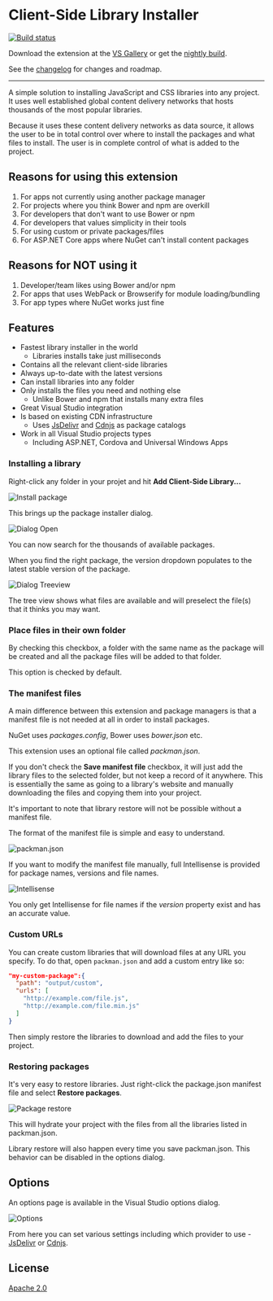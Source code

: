 # Client-Side Library Installer

[![Build status](https://ci.appveyor.com/api/projects/status/o2oc8nlxf6lqr787?svg=true)](https://ci.appveyor.com/project/madskristensen/packman)

Download the extension at the
[VS Gallery](https://visualstudiogallery.msdn.microsoft.com/4cd5e0e0-2c38-426b-9f43-1d3688cc8be1)
or get the
[nightly build](http://vsixgallery.com/extension/ce753d0f-f511-4b2b-93de-5cc50145dca6/).

See the
[changelog](CHANGELOG.md)
for changes and roadmap.

---------------------------------------------------

A simple solution to installing JavaScript and CSS libraries
into any project. It uses well established global content
delivery networks that hosts thousands of the most popular
libraries.

Because it uses these content delivery networks as
data source, it allows the user to be in total control
over where to install the packages and what files
to install. The user is in complete control of what 
is added to the project.

## Reasons for using this extension
1. For apps not currently using another package manager
2. For projects where you think Bower and npm are overkill
3. For developers that don't want to use Bower or npm
4. For developers that values simplicity in their tools
5. For using custom or private packages/files
6. For ASP.NET Core apps where NuGet can't install content packages

## Reasons for NOT using it
1. Developer/team likes using Bower and/or npm
2. For apps that uses WebPack or Browserify for module loading/bundling
3. For app types where NuGet works just fine

## Features

- Fastest library installer in the world
  - Libraries installs take just milliseconds
- Contains all the relevant client-side libraries
- Always up-to-date with the latest versions
- Can install libraries into any folder
- Only installs the files you need and nothing else
  - Unlike Bower and npm that installs many extra files
- Great Visual Studio integration
- Is based on existing CDN infrastructure
  - Uses [JsDelivr](http://www.jsdelivr.com/) and [Cdnjs](https://cdnjs.com/) as package catalogs
- Work in all Visual Studio projects types
  - Including ASP.NET, Cordova and Universal Windows Apps

### Installing a library
Right-click any folder in your projet and hit
**Add Client-Side Library...**

![Install package](art/context-menu-install.png)

This brings up the package installer dialog.

![Dialog Open](art/dialog-open.png)

You can now search for the thousands of available
packages. 

When you find the right package, the
version dropdown populates to the latest stable version
of the package.

![Dialog Treeview](art/dialog-treeview.png)

The tree view shows what files are available and will
preselect the file(s) that it thinks you may want.

### Place files in their own folder
By checking this checkbox, a folder with the same
name as the package will be created and all the package
files will be added to that folder.

This option is checked by default.

### The manifest files
A main difference between this extension and package
managers is that a manifest file is not needed at all
in order to install packages.

NuGet uses _packages.config_, Bower uses _bower.json_ etc.

This extension uses an optional file called _packman.json_.

If you don't check the **Save manifest file** checkbox,
it will just add the library files to the selected
folder, but not keep a record of it anywhere. This is
essentially the same as going to a library's website
and manually downloading the files and copying them into
your project.

It's important to note that library restore will not be
possible without a manifest file.

The format of the manifest file is simple and easy to
understand.

![packman.json](art/package-manifest.png)

If you want to modify the manifest file manually, full
Intellisense is provided for package names, versions
and file names.

![Intellisense](art/manifest-intellisense.png)

You only get Intellisense for file names if the _version_
property exist and has an accurate value.

### Custom URLs
You can create custom libraries that will download files
at any URL you specify. To do that, open `packman.json`
and add a custom entry like so:

```json
"my-custom-package":{
  "path": "output/custom",
  "urls": [ 
    "http://example.com/file.js",
    "http://example.com/file.min.js"
  ]
}
```

Then simply restore the libraries to download and add the
files to your project.

### Restoring packages
It's very easy to restore libraries. Just right-click the
package.json manifest file and select
**Restore packages**.

![Package restore](art/context-menu-restore.png)

This will hydrate your project with the files from all
the libraries listed in packman.json.

Library restore will also happen every time you save
packman.json. This behavior can be disabled in the
options dialog.

## Options
An options page is available in the Visual Studio 
options dialog.

![Options](art/options.png)

From here you can set various settings including which
provider to use - 
[JsDelivr](http://www.jsdelivr.com/)
or
[Cdnjs](https://cdnjs.com/).

## License
[Apache 2.0](LICENSE)